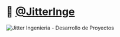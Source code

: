 # 🤖 [@JitterInge](https://x.com/JitterInge?t=QY4Bm3J8LYEuU1r0yN35nQ&s=09)

![Jitter Ingenieria - Desarrollo de Proyectos ](Baner_redes.png)



